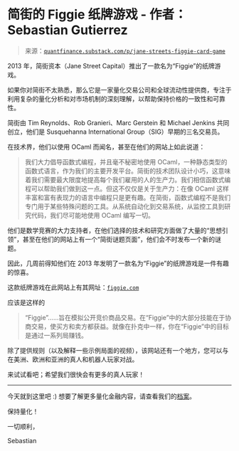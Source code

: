 <!--yml

类别：未分类

日期：2024 年 5 月 27 日 15:11:41

-->

# 简街的 Figgie 纸牌游戏 - 作者：Sebastian Gutierrez

> 来源：[`quantfinance.substack.com/p/jane-streets-figgie-card-game`](https://quantfinance.substack.com/p/jane-streets-figgie-card-game)

2013 年，简街资本（Jane Street Capital）推出了一款名为“Figgie”的纸牌游戏。

如果你对简街不太熟悉，那么它是一家量化交易公司和全球流动性提供商，专注于利用复杂的量化分析和对市场机制的深刻理解，以帮助保持价格的一致性和可靠性。

简街由 Tim Reynolds、Rob Granieri、Marc Gerstein 和 Michael Jenkins 共同创立，他们是 Susquehanna International Group（SIG）早期的三名交易员。

在技术界，他们以使用 OCaml 而闻名，甚至在他们的网站上如此说道：

> 我们大力倡导函数式编程，并且毫不秘密地使用 OCaml，一种静态类型的函数式语言，作为我们的主要开发平台。简街的技术团队设计小巧，这意味着我们需要最大限度地提高每个我们雇用的人的生产力。我们相信函数式编程可以帮助我们做到这一点。但这不仅仅是关于生产力：在像 OCaml 这样丰富和富有表现力的语言中编程只是更有趣。在简街，函数式编程不是我们专门用于某些特殊问题的工具。从系统自动化到交易系统，从监控工具到研究代码，我们尽可能地使用 OCaml 编写一切。

他们是数学竞赛的大力支持者，在他们选择的技术和研究方面做了大量的“思想引领”，甚至在他们的网站上有一个“简街谜题页面”，他们会不时发布一个新的谜题。

因此，几周前得知他们在 2013 年发明了一款名为“Figgie”的纸牌游戏是一件有趣的惊喜。

这款纸牌游戏在此网站上有其网址：[`figgie.com`](https://figgie.com/)

应该是这样的

> “Figgie”……旨在模拟公开竞价商品交易。在“Figgie”中的大部分技能在于协商交易，使买方和卖方都获益。就像在扑克中一样，你在“Figgie”中的目标是通过一系列局赚钱。

除了提供规则（以及解释一些示例局面的视频），该网站还有一个地方，您可以与在美洲、欧洲和亚洲的真人和机器人玩家对战。

来试试看吧；希望我们很快会有更多的真人玩家！

* * *

今天就到这里吧 :) 想要了解更多量化金融内容，请查看我们的[档案](https://quantfinance.substack.com/archive)。

保持量化！

一切顺利，

Sebastian
